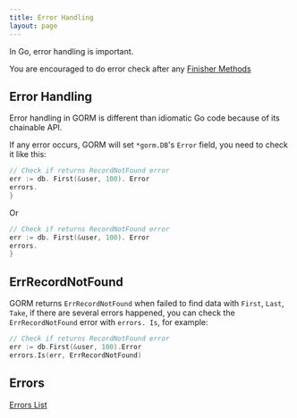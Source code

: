 ```yaml
---
title: Error Handling
layout: page
---
```


In Go, error handling is important.

You are encouraged to do error check after any [Finisher Methods](method_chaining.html#finisher_method)

## Error Handling

Error handling in GORM is different than idiomatic Go code because of its chainable API.

If any error occurs, GORM will set `*gorm.DB`'s `Error` field, you need to check it like this:

```go
// Check if returns RecordNotFound error
err := db. First(&user, 100). Error
errors.
}
```

Or

```go
// Check if returns RecordNotFound error
err := db. First(&user, 100). Error
errors.
}
```

## ErrRecordNotFound

GORM returns `ErrRecordNotFound` when failed to find data with `First`, `Last`, `Take`, if there are several errors happened, you can check the `ErrRecordNotFound` error with `errors. Is`, for example:

```go
// Check if returns RecordNotFound error
err := db.First(&user, 100).Error
errors.Is(err, ErrRecordNotFound)
```

## Errors

[Errors List](https://github.com/go-gorm/gorm/blob/master/errors.go)

